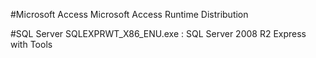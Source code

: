 #Microsoft Access
Microsoft Access Runtime Distribution

#SQL Server
SQLEXPRWT_X86_ENU.exe : SQL Server 2008 R2 Express with Tools
